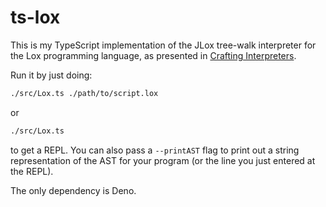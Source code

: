 # ts-lox

This is my TypeScript implementation of the JLox tree-walk interpreter for the
Lox programming language, as presented in [Crafting
Interpreters](https://craftinginterpreters.com/).

Run it by just doing:

```sh
./src/Lox.ts ./path/to/script.lox
```

or

```sh
./src/Lox.ts
```

to get a REPL. You can also pass a `--printAST` flag to print out a string
representation of the AST for your program (or the line you just entered at the
REPL).

The only dependency is Deno.
